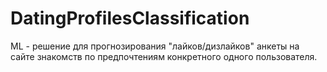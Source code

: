 # DatingProfilesClassification
ML - решение для прогнозирования "лайков/дизлайков" анкеты на сайте знакомств по предпочтениям конкретного одного пользователя.
